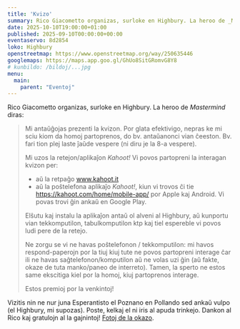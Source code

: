 ```yaml
---
title: 'Kvizo'
summary: Rico Giacometto organizas, surloke en Highbury. La heroo de _Mastermind_ kunhavigos al ni sian kvizan lertecon.
date: 2025-10-10T19:00:00+01:00
published: 2025-09-10T00:00:00+00:00
eventaservo: 8d2854
loko: Highbury
openstreetmap: https://www.openstreetmap.org/way/250635446
googlemaps: https://maps.app.goo.gl/GhUo8SitGRomvG8Y8
# kunbildo: /bildoj/...jpg
menu:
  main:
    parent: "Eventoj"
---
```


Rico Giacometto organizas, surloke en Highbury. La heroo de _Mastermind_ diras:

> Mi antaŭĝojas prezenti la kvizon. Por glata efektivigo, nepras ke mi sciu kiom da homoj partoprenos, do bv. antaŭanonci vian ĉeeston. Bv. fari tion plej laste ĵaŭde vespere (ni diru je la 8-a vespere).
>
> Mi uzos la retejon/aplikaĵon _Kahoot!_ Vi povos partopreni la interagan kvizon per:
>
> - aŭ la retpaĝo www.kahoot.it 
> - aŭ la poŝtelefona aplikaĵo _Kahoot!_, kiun vi trovos ĉi tie https://kahoot.com/home/mobile-app/ por Apple kaj Android. Vi povas trovi ĝin ankaŭ en Google Play.
>
> Elŝutu kaj instalu la aplikaĵon antaŭ ol alveni al Highbury, aŭ kunportu vian tekkomputilon, tabulkomputilon ktp kaj tiel espereble vi povos ludi pere de la retejo.
>
> Ne zorgu se vi ne havas poŝtelefonon / tekkomputilon: mi havos respond-paperojn por la tiuj kiuj tute ne povos partopreni interage ĉar ili ne havas saĝtelefonon/komputilon aŭ ne volas uzi ĝin (aŭ fakte, okaze de tuta manko/paneo de interreto).
> Tamen, la sperto ne estos same ekscitiga kiel por la homoj, kiuj partoprenos interage.
>
> Estos premioj por la venkintoj!

Vizitis nin ne nur juna Esperantisto el Poznano en Pollando sed ankaŭ vulpo (el Highbury, mi supozas). Poste, kelkaj el ni iris al apuda trinkejo. Dankon al Rico kaj gratulojn al la gajnintoj! [Fotoj de la okazo](https://photos.app.goo.gl/U1mTKnsAKT4H3bZZA).
